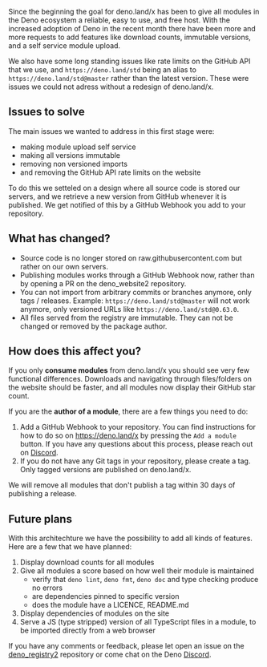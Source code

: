 Since the beginning the goal for deno.land/x has been to give all modules in the
Deno ecosystem a reliable, easy to use, and free host. With the increased
adoption of Deno in the recent month there have been more and more requests to
add features like download counts, immutable versions, and a self service module
upload.

We also have some long standing issues like rate limits on the GitHub API that
we use, and `https://deno.land/std` being an alias to
`https://deno.land/std@master` rather than the latest version. These were issues
we could not adress without a redesign of deno.land/x.

## Issues to solve

The main issues we wanted to address in this first stage were:

- making module upload self service
- making all versions immutable
- removing non versioned imports
- and removing the GitHub API rate limits on the website

To do this we setteled on a design where all source code is stored our servers,
and we retrieve a new version from GitHub whenever it is published. We get
notified of this by a GitHub Webhook you add to your repository.

## What has changed?

- Source code is no longer stored on raw.githubusercontent.com but rather on our
  own servers.
- Publishing modules works through a GitHub Webhook now, rather than by opening
  a PR on the deno_website2 repository.
- You can not import from arbitrary commits or branches anymore, only tags /
  releases. Example: `https://deno.land/std@master` will not work anymore, only
  versioned URLs like `https://deno.land/std@0.63.0`.
- All files served from the registry are immutable. They can not be changed or
  removed by the package author.

## How does this affect you?

If you only **consume modules** from deno.land/x you should see very few
functional differences. Downloads and navigating through files/folders on the
website should be faster, and all modules now display their GitHub star count.

If you are the **author of a module**, there are a few things you need to do:

1. Add a GitHub Webhook to your repository. You can find instructions for how to
   do so on https://deno.land/x by pressing the `Add a module` button. If you
   have any questions about this process, please reach out on
   [Discord](https://discord.gg/deno).
2. If you do not have any Git tags in your repository, please create a tag. Only
   tagged versions are published on deno.land/x.

We will remove all modules that don't publish a tag within 30 days of publishing
a release.

## Future plans

With this architechture we have the possibility to add all kinds of features.
Here are a few that we have planned:

1. Display download counts for all modules
2. Give all modules a score based on how well their module is maintained
   - verify that `deno lint`, `deno fmt`, `deno doc` and type checking produce
     no errors
   - are dependencies pinned to specific version
   - does the module have a LICENCE, README.md
3. Display dependencies of modules on the site
4. Serve a JS (type stripped) version of all TypeScript files in a module, to be
   imported directly from a web browser

If you have any comments or feedback, please let open an issue on the
[deno_registry2](https://github.com/denoland/deno_registry2) repository or come
chat on the Deno [Discord](https://discord.gg/deno).
